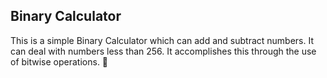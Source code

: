 ## Binary Calculator
This is a simple Binary Calculator which can add and subtract numbers. It can deal with numbers less than 256. It accomplishes this through the use of bitwise operations. 🦀
